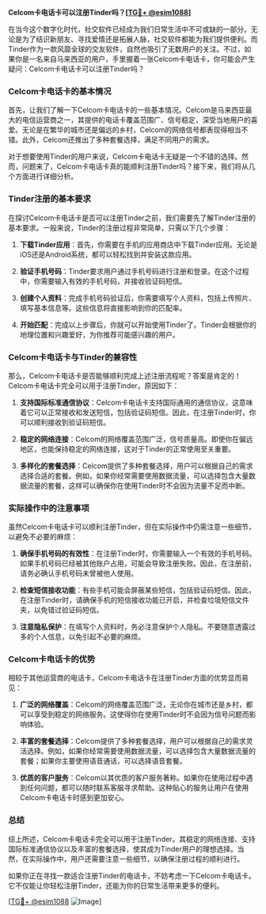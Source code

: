 **Celcom卡电话卡可以注册Tinder吗？[[TG💪+ @esim1088](https://t.me/s/esim1088)]**

在当今这个数字化时代，社交软件已经成为我们日常生活中不可或缺的一部分。无论是为了结识新朋友、寻找爱情还是拓展人脉，社交软件都能为我们提供便利。而Tinder作为一款风靡全球的交友软件，自然也吸引了无数用户的关注。不过，如果你是一名来自马来西亚的用户，手里握着一张Celcom卡电话卡，你可能会产生疑问：Celcom卡电话卡可以注册Tinder吗？

### Celcom卡电话卡的基本情况

首先，让我们了解一下Celcom卡电话卡的一些基本情况。Celcom是马来西亚最大的电信运营商之一，其提供的电话卡覆盖范围广、信号稳定，深受当地用户的喜爱。无论是在繁华的城市还是偏远的乡村，Celcom的网络信号都表现得相当不错。此外，Celcom还推出了多种套餐选择，满足不同用户的需求。

对于想要使用Tinder的用户来说，Celcom卡电话卡无疑是一个不错的选择。然而，问题来了，Celcom卡电话卡真的能顺利注册Tinder吗？接下来，我们将从几个方面进行详细分析。

### Tinder注册的基本要求

在探讨Celcom卡电话卡是否可以注册Tinder之前，我们需要先了解Tinder注册的基本要求。一般来说，Tinder的注册过程非常简单，只需以下几个步骤：

1. **下载Tinder应用**：首先，你需要在手机的应用商店中下载Tinder应用。无论是iOS还是Android系统，都可以轻松找到并安装这款应用。
   
2. **验证手机号码**：Tinder要求用户通过手机号码进行注册和登录。在这个过程中，你需要输入有效的手机号码，并接收验证码短信。

3. **创建个人资料**：完成手机号码验证后，你需要填写个人资料，包括上传照片、填写基本信息等。这些信息将直接影响到你的匹配率。

4. **开始匹配**：完成以上步骤后，你就可以开始使用Tinder了。Tinder会根据你的地理位置和兴趣爱好，为你推荐可能感兴趣的用户。

### Celcom卡电话卡与Tinder的兼容性

那么，Celcom卡电话卡是否能够顺利完成上述注册流程呢？答案是肯定的！Celcom卡电话卡完全可以用于注册Tinder。原因如下：

1. **支持国际标准通信协议**：Celcom卡电话卡支持国际通用的通信协议，这意味着它可以正常接收和发送短信，包括验证码短信。因此，在注册Tinder时，你可以顺利接收到验证码短信。

2. **稳定的网络连接**：Celcom的网络覆盖范围广泛，信号质量高。即使你在偏远地区，也能保持稳定的网络连接，这对于Tinder的正常使用至关重要。

3. **多样化的套餐选择**：Celcom提供了多种套餐选择，用户可以根据自己的需求选择合适的套餐。例如，如果你经常需要使用数据流量，可以选择包含大量数据流量的套餐，这样可以确保你在使用Tinder时不会因为流量不足而中断。

### 实际操作中的注意事项

虽然Celcom卡电话卡可以顺利注册Tinder，但在实际操作中仍需注意一些细节，以避免不必要的麻烦：

1. **确保手机号码的有效性**：在注册Tinder时，你需要输入一个有效的手机号码。如果手机号码已经被其他账户占用，可能会导致注册失败。因此，在注册前，请务必确认手机号码未曾被他人使用。

2. **检查短信接收功能**：有些手机可能会屏蔽某些短信，包括验证码短信。因此，在注册Tinder时，请确保手机的短信接收功能已开启，并检查垃圾短信文件夹，以免错过验证码短信。

3. **注意隐私保护**：在填写个人资料时，务必注意保护个人隐私。不要随意透露过多的个人信息，以免引起不必要的麻烦。

### Celcom卡电话卡的优势

相较于其他运营商的电话卡，Celcom卡电话卡在注册Tinder方面的优势显而易见：

1. **广泛的网络覆盖**：Celcom的网络覆盖范围广泛，无论你在城市还是乡村，都可以享受到稳定的网络服务。这使得你在使用Tinder时不会因为信号问题而影响体验。

2. **丰富的套餐选择**：Celcom提供了多种套餐选择，用户可以根据自己的需求灵活选择。例如，如果你经常需要使用数据流量，可以选择包含大量数据流量的套餐；如果你主要使用语音通话，可以选择语音套餐。

3. **优质的客户服务**：Celcom以其优质的客户服务著称。如果你在使用过程中遇到任何问题，都可以随时联系客服寻求帮助。这种贴心的服务让用户在使用Celcom卡电话卡时感到更加安心。

### 总结

综上所述，Celcom卡电话卡完全可以用于注册Tinder。其稳定的网络连接、支持国际标准通信协议以及丰富的套餐选择，使其成为Tinder用户的理想选择。当然，在实际操作中，用户还需要注意一些细节，以确保注册过程的顺利进行。

如果你正在寻找一款适合注册Tinder的电话卡，不妨考虑一下Celcom卡电话卡。它不仅能让你轻松注册Tinder，还能为你的日常生活带来更多的便利。

[[TG💪+ @esim1088](https://t.me/s/esim1088) ![Image](https://i.postimg.cc/4NQfJmqS/Snipaste-2025-05-13-00-14-12.png)]